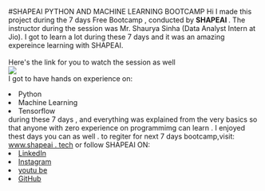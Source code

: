 #SHAPEAI PYTHON AND MACHINE LEARNING BOOTCAMP
Hi I made this project during the 7 days Free Bootcamp , conducted by <b> SHAPEAI
</b>.
The instructor during the session was Mr. Shaurya Sinha (Data Analyst Intern at Jio). I got to
learn a lot during these 7 days and it was an amazing expereince learning with SHAPEAI.
<br><br>Here's the link for you to watch the session as well <br>
<a href="https://www.youtube.com/playlist?list=PL7l8TDRnbulnea-59W7wWgCWE8LE0D6h"> <img src="https://github.com/shape AI/PYTHON_AND_DATA  ANALYTICS/blog/main/YOUTUBE%20tHUMNAIL-5.PNG"></a>
<br>I got to have hands on experience on:
<li>Python
<li>Machine Learning
<li>Tensorflow
<br>during these 7 days , and everything was explained from the very basics so that
anyone with zero experience on programmimg can learn .
I enjoyed thest  days you can as well . to regiter for next 7 days bootcamp,visit:
<a href="https://www.shapeai.tech"> www.shapeai . tech</a>
or follow SHAPEAI ON:
<li><a href=
"https://in.linkedin.com/company/shapeai">LinkedIn</a>
 <li><a href=
 "https://www.instagram.com/shape.ai/?">Instagram</a>
 <li><a
href
"https://www.youtube.com/channel/UCTUvDLTW9meuDXWcbmISPdA">youtu
 be</a>
 <li><a href=
 "https://github.com/shapeai">GitHub</a>
   
   
   
   
